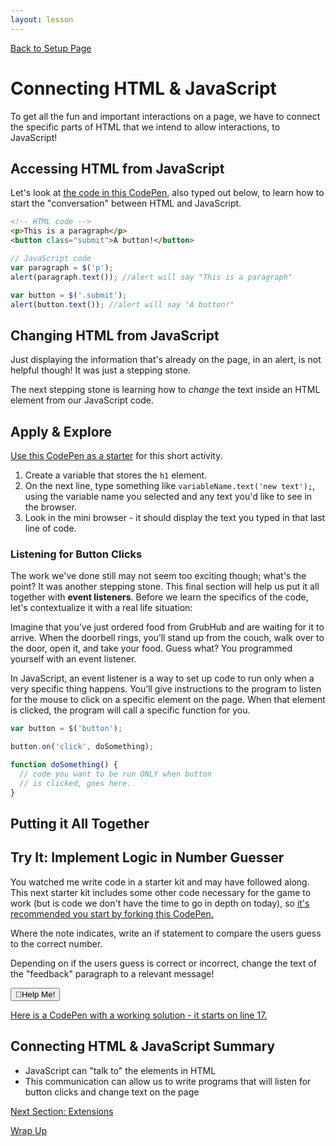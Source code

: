 ```yaml
---
layout: lesson
---
```


<a href="../">Back to Setup Page</a>

# Connecting HTML & JavaScript

To get all the fun and important interactions on a page, we have to connect the specific parts of HTML that we intend to allow interactions, to JavaScript!

## Accessing HTML from JavaScript

Let's look at [the code in this CodePen](https://codepen.io/turing-trycoding/pen/gOLmYvp?editors=1010), also typed out below, to learn how to start the "conversation" between HTML and JavaScript.

```html
<!-- HTML code -->
<p>This is a paragraph</p>
<button class="submit">A button!</button>
```

```js
// JavaScript code
var paragraph = $('p');
alert(paragraph.text()); //alert will say "This is a paragraph"

var button = $('.submit');
alert(button.text()); //alert will say "A button!"
```

## Changing HTML from JavaScript

Just displaying the information that's already on the page, in an alert, is not helpful though! It was just a stepping stone.

The next stepping stone is learning how to _change_ the text inside an HTML element from our JavaScript code.

<div class="try-it-new">
  <h2>Apply & Explore</h2>
  <p><a href="https://codepen.io/turing-trycoding/pen/yLVMBjP?editors=1010" target="blank">Use this CodePen as a starter</a> for this short activity.</p>
  <ol>
    <li>Create a variable that stores the <code class="try-it-code">h1</code> element.</li>
    <li>On the next line, type something like <code class="try-it-code">variableName.text('new text');</code>, using the variable name you selected and any text you'd like to see in the browser.</li>
    <li>Look in the mini browser - it should display the text you typed in that last line of code.</li>
  </ol>
</div>

### Listening for Button Clicks

The work we've done still may not seem too exciting though; what's the point? It was another stepping stone. This final section will help us put it all together with **event listeners**. Before we learn the specifics of the code, let's contextualize it with a real life situation:

Imagine that you’ve just ordered food from GrubHub and are waiting for it to arrive. When the doorbell rings, you’ll stand up from the couch, walk over to the door, open it, and take your food. Guess what? You programmed yourself with an event listener.

In JavaScript, an event listener is a way to set up code to run only when a very specific thing happens. You’ll give instructions to the program to listen for the mouse to click on a specific element on the page. When that element is clicked, the program will call a specific function for you.

```js
var button = $('button');

button.on('click', doSomething);

function doSomething() {
  // code you want to be run ONLY when button 
  // is clicked, goes here.
}
```

## Putting it All Together

<div class="try-it-new">
  <h2>Try It: Implement Logic in Number Guesser</h2>
  <p>You watched me write code in a starter kit and may have followed along. This next starter kit includes some other code necessary for the game to work (but is code we don't have the time to go in depth on today), so <a href="" target="blank">it's recommended you start by forking this CodePen.</a></p>
  <p>Where the note indicates, write an if statement to compare the users guess to the correct number.</p>
  <p>Depending on if the users guess is correct or incorrect, change the text of the "feedback" paragraph to a relevant message!</p>
  <div class="help-container">
  <button class="help-click">🤚Help Me!</button>
    <div class="help-toggle">
      <p><a href="https://codepen.io/turing-trycoding/pen/abBpgNg?editors=1010" target="blank">Here is a CodePen with a working solution - it starts on line 17.</a></p>
    </div>
  </div>
</div>

## Connecting HTML & JavaScript Summary

- JavaScript can "talk to" the elements in HTML
- This communication can allow us to write programs that will listen for button clicks and change text on the page

<a href="../extensions">Next Section: Extensions</a>

<a href="../wrap-up">Wrap Up</a>
